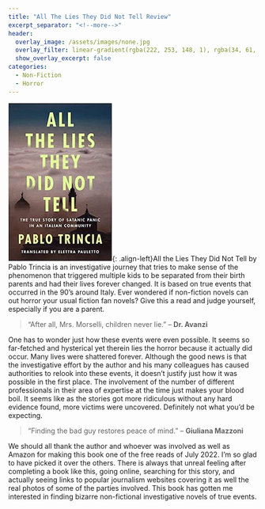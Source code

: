 ```yaml
---
title: "All The Lies They Did Not Tell Review"
excerpt_separator: "<!--more-->"
header:
  overlay_image: /assets/images/none.jpg
  overlay_filter: linear-gradient(rgba(222, 253, 148, 1), rgba(34, 61, 81, 1))
  show_overlay_excerpt: false
categories:
  - Non-Fiction
  - Horror
---
```

![all-the-lies-they-did-not-tell-cover](/assets/images/all-the-lies.jpg){: .align-left}All the Lies They Did Not Tell by Pablo Trincia is an investigative journey that tries to make sense of the phenomenon that triggered multiple kids to be separated from their birth parents and had their lives forever changed. It is based on true events that occurred in the 90’s around Italy. Ever wondered if non-fiction novels can out horror your usual fiction fan novels? Give this a read and judge yourself, especially if you are a parent.

>“After all, Mrs. Morselli, children never lie.” – **Dr. Avanzi**

One has to wonder just how these events were even possible. It seems so far-fetched and hysterical yet therein lies the horror because it actually did occur. Many lives were shattered forever. Although the good news is that the investigative effort by the author and his many colleagues has caused authorities to relook into these events, it doesn’t justify just how it was possible in the first place. The involvement of the number of different professionals in their area of expertise at the time just makes your blood boil. It seems like as the stories got more ridiculous without any hard evidence found, more victims were uncovered. Definitely not what you’d be expecting.

>“Finding the bad guy restores peace of mind.” – **Giuliana Mazzoni**

We should all thank the author and whoever was involved as well as Amazon for making this book one of the free reads of July 2022. I’m so glad to have picked it over the others. There is always that unreal feeling after completing a book like this, going online, searching for this story, and actually seeing links to popular journalism websites covering it as well the real photos of some of the parties involved. This book has gotten me interested in finding bizarre non-fictional investigative novels of true events.